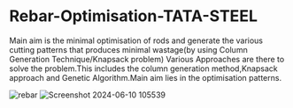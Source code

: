 # Rebar-Optimisation-TATA-STEEL
Main aim is the minimal optimisation of rods and generate the various cutting patterns that produces minimal wastage(by using Column Generation Technique/Knapsack problem)
Various Approaches are there to solve the problem.This includes the column generation method,Knapsack approach and Genetic Algorithm.Main aim lies in the optimisation patterns.

![rebar](https://github.com/t-abs/Rebar-Optimisation-TATA-STEEL/assets/137747688/9c554bee-0cdc-42d2-b767-ed9444765be5)
![Screenshot 2024-06-10 105539](https://github.com/t-abs/Rebar-Optimisation-TATA-STEEL/assets/137747688/57a60ec9-b135-4d9c-93b0-c24352532ec4)

